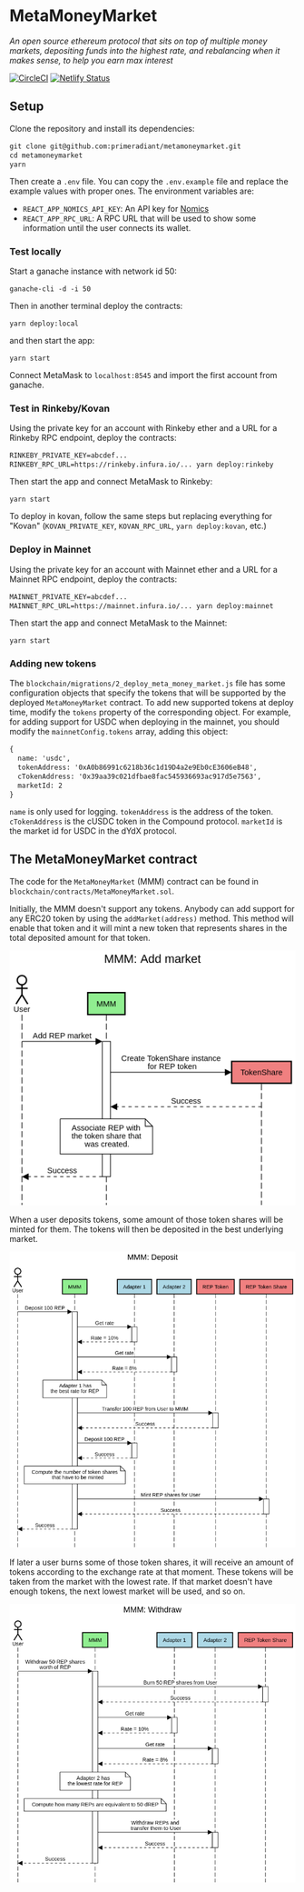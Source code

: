 # MetaMoneyMarket

_An open source ethereum protocol that sits on top of multiple money markets, depositing funds into the highest rate, and rebalancing when it makes sense, to help you earn max interest_

[![CircleCI](https://circleci.com/gh/primeradiant/MetaMoneyMarket/tree/master.svg?style=svg)](https://circleci.com/gh/primeradiant/MetaMoneyMarket/tree/master) [![Netlify Status](https://api.netlify.com/api/v1/badges/36540c07-b05d-475b-a945-2924650c0318/deploy-status)](https://app.netlify.com/sites/cocky-clarke-f760cb/deploys)

## Setup

Clone the repository and install its dependencies:

```
git clone git@github.com:primeradiant/metamoneymarket.git
cd metamoneymarket
yarn
```

Then create a `.env` file. You can copy the `.env.example` file and replace the
example values with proper ones. The environment variables are:

- `REACT_APP_NOMICS_API_KEY`: An API key for [Nomics](https://nomics.com)
- `REACT_APP_RPC_URL`: A RPC URL that will be used to show some information
  until the user connects its wallet.

### Test locally

Start a ganache instance with network id 50:

```
ganache-cli -d -i 50
```

Then in another terminal deploy the contracts:

```
yarn deploy:local
```

and then start the app:

```
yarn start
```

Connect MetaMask to `localhost:8545` and import the first account from ganache.

### Test in Rinkeby/Kovan

Using the private key for an account with Rinkeby ether and a URL for a Rinkeby
RPC endpoint, deploy the contracts:

```
RINKEBY_PRIVATE_KEY=abcdef... RINKEBY_RPC_URL=https://rinkeby.infura.io/... yarn deploy:rinkeby
```

Then start the app and connect MetaMask to Rinkeby:

```
yarn start
```

To deploy in kovan, follow the same steps but replacing everything for "Kovan"
(`KOVAN_PRIVATE_KEY`, `KOVAN_RPC_URL`, `yarn deploy:kovan`, etc.)

### Deploy in Mainnet

Using the private key for an account with Mainnet ether and a URL for a Mainnet
RPC endpoint, deploy the contracts:

```
MAINNET_PRIVATE_KEY=abcdef... MAINNET_RPC_URL=https://mainnet.infura.io/... yarn deploy:mainnet
```

Then start the app and connect MetaMask to the Mainnet:

```
yarn start
```

### Adding new tokens

The `blockchain/migrations/2_deploy_meta_money_market.js` file has some
configuration objects that specify the tokens that will be supported by the
deployed `MetaMoneyMarket` contract. To add new supported tokens at deploy time,
modify the `tokens` property of the corresponding object. For example, for
adding support for USDC when deploying in the mainnet, you should modify the
`mainnetConfig.tokens` array, adding this object:

```
{
  name: 'usdc',
  tokenAddress: '0xA0b86991c6218b36c1d19D4a2e9Eb0cE3606eB48',
  cTokenAddress: '0x39aa39c021dfbae8fac545936693ac917d5e7563',
  marketId: 2
}
```

`name` is only used for logging. `tokenAddress` is the address of the
token. `cTokenAddress` is the cUSDC token in the Compound protocol.
`marketId` is the market id for USDC in the dYdX protocol.

## The MetaMoneyMarket contract

The code for the `MetaMoneyMarket` (MMM) contract can be found in
`blockchain/contracts/MetaMoneyMarket.sol`.

Initially, the MMM doesn't support any tokens. Anybody can add support for any
ERC20 token by using the `addMarket(address)` method. This method will enable
that token and it will mint a new token that represents shares in the total
deposited amount for that token.

![Adding a market](images/add-market.png)

When a user deposits tokens, some amount of those token shares will be minted
for them. The tokens will then be deposited in the best underlying market.

![Depositing](images/deposit.png)

If later a user burns some of those token shares, it will receive an amount of
tokens according to the exchange rate at that moment. These tokens will be taken
from the market with the lowest rate. If that market doesn't have enough tokens,
the next lowest market will be used, and so on.

![Withdrawing](images/withdraw.png)
